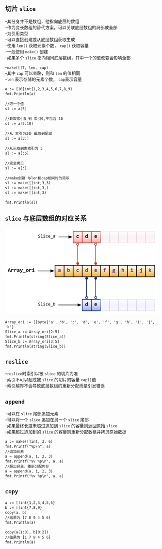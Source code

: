 ## 切片 `slice`
-其分身并不是数组，他指向底层的数组  
-作为变长数组的替代方案，可以关联底层数组的局部或全部  
-为引用类型  
-可以直接创建或从底层数组获取生成  
-使用 `len()` 获取元素个数， `cap()` 获取容量  
-一般使用 `make()` 创建  
-如果多个 `slice` 指向相同底层数组，其中一个的值改变会影响全部  
  
-`make([]T, len, cap)`  
-其中 `cap` 可以省略，则和 `len` 的值相同  
-`len` 表示存储的元素个数， `cap`表示容量  

    a := [10]int{1,2,3,4,5,6,7,8,9}
	fmt.Println(a)

    //取一个值
	sl := a[5]
	
    //截取索引5 到 索引9,不包含 10
    sl := a[5:10]

    //从 索引为3处 截取到尾部
    sl := a[3:]

    //从头取到索索引为 5
    sl := a[:5]

    //完全拷贝
    sl := a[:]

    //make创建 与len和cap相同时的简写
    sl := make([]int,3,3)
    sl := make([]int,3,)
    sl := make([]int,3)

	fmt.Println(sl)

## `slice` 与底层数组的对应关系
![Slice 与底层数组的对应关系](./Images/slice_about.png)

    Array_ori := []byte{'a', 'b', 'c', 'd', 'e', 'f', 'g', 'h', 'i', 'j', 'k'}
    Slice_a := Array_ori[2:5]
    fmt.Println(string(Slice_a))
    Slice_b := Array_ori[3:5]
    fmt.Println(string(Slice_b))

## `reslice`
-`reslice`时索引以被 `slice` 的切片为准   
-索引不可以超过被 `slice` 的切片的容量 `cap()`值  
-索引越界不会导致底层数组的重新分配而是引发错误  

## `append`
-可以在 `slice` 尾部追加元素  
-可以将一个 `slice` 追加在另一个 `slice` 尾部  
-如果最终长度未超过追加到 `slice` 的容量则返回原始 `slice`  
-如果超过追加到的 `slice` 的容量则重新分配数组并拷贝原始数据  

    a := make([]int, 3, 6)
	fmt.Printf("%p\n", a)
    //追加元素
	a = append(a, 1, 2, 3)
	fmt.Printf("%v %p\n", a, a)
    //超出容量，重新分配内存
	a = append(a, 1, 2, 3)
	fmt.Printf("%v %p\n", a, a)

## `copy`
    
    a := []int{1,2,3,4,5,6}
    b := []int{7,8,9}
	copy(a, b)
    //结果为 [7 8 9 4 5 6]
	fmt.Println(a)

    copy(a[1:3], b[0:2])
    //结果为 [1 7 8 4 5 6]
    fmt.Println(a)